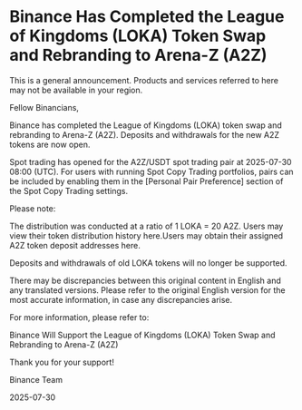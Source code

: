 # Binance Has Completed the League of Kingdoms (LOKA) Token Swap and Rebranding to Arena-Z (A2Z)

This is a general announcement. Products and services referred to here may not be available in your region.

Fellow Binancians,

Binance has completed the League of Kingdoms (LOKA) token swap and rebranding to Arena-Z (A2Z). Deposits and withdrawals for the new A2Z tokens are now open.

Spot trading has opened for the A2Z/USDT spot trading pair at 2025-07-30 08:00 (UTC). For users with running Spot Copy Trading portfolios, pairs can be included by enabling them in the [Personal Pair Preference] section of the Spot Copy Trading settings. 

Please note:

The distribution was conducted at a ratio of 1 LOKA = 20 A2Z. Users may view their token distribution history here.Users may obtain their assigned A2Z token deposit addresses here.

Deposits and withdrawals of old LOKA tokens will no longer be supported.

There may be discrepancies between this original content in English and any translated versions. Please refer to the original English version for the most accurate information, in case any discrepancies arise.

For more information, please refer to:

Binance Will Support the League of Kingdoms (LOKA) Token Swap and Rebranding to Arena-Z (A2Z)

Thank you for your support!

Binance Team

2025-07-30